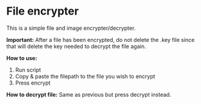 # File encrypter
This is a simple file and image encrypter/decrypter.

**Important:**
After a file has been encrypted, do not delete the .key file since that will delete the key
needed to decrypt the file again.

**How to use:**
1. Run script
2. Copy & paste the filepath to the file you wish to encrypt
3. Press encrypt

**How to decrypt file:**
Same as previous but press decrypt instead.